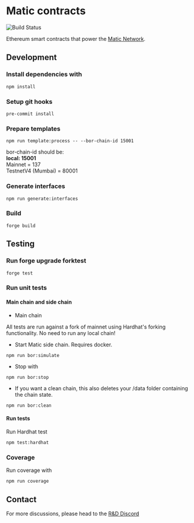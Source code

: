 # Matic contracts

![Build Status](https://github.com/maticnetwork/contracts/workflows/CI/badge.svg)

Ethereum smart contracts that power the [Matic Network](https://polygon.technology/polygon-pos).

## Development
### Install dependencies with

```
npm install
```

### Setup git hooks

```
pre-commit install
```

### Prepare templates

```
npm run template:process -- --bor-chain-id 15001
```

bor-chain-id should be:  
**local: 15001**  
Mainnet = 137  
TestnetV4 (Mumbai) = 80001

### Generate interfaces

```
npm run generate:interfaces
```

### Build

```
forge build
```

## Testing

### Run forge upgrade forktest

```
forge test
```

### Run unit tests


#### Main chain and side chain

- Main chain

All tests are run against a fork of mainnet using Hardhat's forking functionality. No need to run any local chain!

- Start Matic side chain. Requires docker.

```
npm run bor:simulate
```

- Stop with

```
npm run bor:stop
```

- If you want a clean chain, this also deletes your /data folder containing the chain state.

```
npm run bor:clean
```

#### Run tests

Run Hardhat test

```
npm test:hardhat
```

### Coverage

Run coverage with

```
npm run coverage
```

## Contact

For more discussions, please head to the [R&D Discord](https://discord.gg/0xPolygonRnD)
